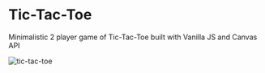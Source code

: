 # Tic-Tac-Toe
Minimalistic 2 player game of Tic-Tac-Toe built with Vanilla JS and Canvas API

![tic-tac-toe](https://user-images.githubusercontent.com/106474125/175787417-57391e93-8e50-45bc-9e46-0aca6e78c931.gif)



